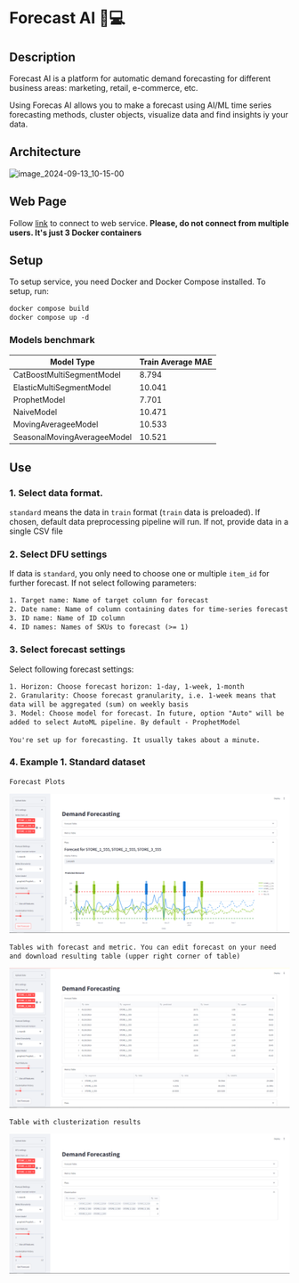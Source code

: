 # Forecast AI 🤖💻

## Description 
Forecast AI is a platform for automatic demand forecasting for different business areas: marketing, retail, e-commerce, etc.

Using Forecas AI allows you to make a forecast using AI/ML time series forecasting methods, cluster objects, visualize data and find insights iy your data.


## Architecture

![image_2024-09-13_10-15-00](https://github.com/user-attachments/assets/f656bed9-ab12-4a11-837e-c6d85f267f97)


## Web Page

Follow [link](http://89.169.165.189:8501/) to connect to web service. **Please, do not connect from multiple users. It's just 3 Docker containers**

## Setup

To setup service, you need Docker and Docker Compose installed. To setup, run:

    docker compose build
    docker compose up -d

### Models benchmark 
| **Model Type**  | **Train Average MAE** |
| ------------- | ------------- |
| CatBoostMultiSegmentModel  | 8.794  |
| ElasticMultiSegmentModel   | 10.041   |
| ProphetModel   | 7.701   |
| NaiveModel   | 10.471   |
| MovingAverageeModel   | 10.533   |
| SeasonalMovingAverageeModel   | 10.521   |

## Use

### 1. Select data format. 
`standard` means the data in `train` format (`train` data is preloaded). If chosen, default data preprocessing pipeline will run. If not, provide data in a single CSV file

### 2. Select DFU settings

If data is `standard`, you only need to choose one or multiple `item_id` for further forecast. If not select following parameters:

    1. Target name: Name of target column for forecast
    2. Date name: Name of column containing dates for time-series forecast
    3. ID name: Name of ID column
    4. ID names: Names of SKUs to forecast (>= 1)

### 3. Select forecast settings

Select following forecast settings:

    1. Horizon: Choose forecast horizon: 1-day, 1-week, 1-month
    2. Granularity: Choose forecast granularity, i.e. 1-week means that data will be aggregated (sum) on weekly basis
    3. Model: Choose model for forecast. In future, option "Auto" will be added to select AutoML pipeline. By default - ProphetModel

    You're set up for forecasting. It usually takes about a minute.

### 4. Example 1. Standard dataset

    Forecast Plots

![Example of forecast for standard data](./artifacts/standard_forecast.png)

    Tables with forecast and metric. You can edit forecast on your need and download resulting table (upper right corner of table)

![Example of tables for standard data](./artifacts/standard_tables.png)

    Table with clusterization results
    
![Example of clusterization on standard data](./artifacts/standard_clusters.png)


